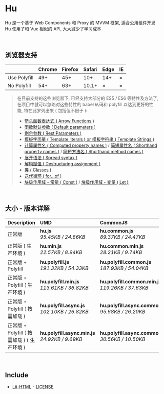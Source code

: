 # Hu
Hu 是一个基于 Web Components 和 Proxy 的 MVVM 框架, 适合公用组件开发<br>
Hu 使用了和 Vue 相似的 API, 大大减少了学习成本

<br>

## 浏览器支持

|              | Chrome | Firefox | Safari | Edge | IE |
| :-           | :-     | :-      | :-     | :-   | :- |
| Use Polyfill | 49+    | 45+     | 10+    | 14+  | ×  |
| No Polyfill  | 54+    | 63+     | 10.1+  | ×    | ×  |

> 在目前支持的这些浏览器下, 已经支持大部分的 ES5 / ES6 等特性及方法了,<br>
> 在项目中就可以忽略对这些特性的 babel 转码和 polyfill 以达到更好的性能, 特在此罗列出来 ( 包括但不限于 ): <br>
  > - [箭头函数表达式 ( Arrow Functions )](https://developer.mozilla.org/zh-CN/docs/Web/JavaScript/Reference/Functions/Arrow_functions)
  > - [函数默认参数 ( Default parameters )](https://developer.mozilla.org/zh-CN/docs/Web/JavaScript/Reference/Functions/Default_parameters)
  > - [剩余参数 ( Rest Parameters )](https://developer.mozilla.org/zh-CN/docs/Web/JavaScript/Reference/Functions/Rest_parameters)
  > - [模板字面量 ( Template literals ) or 模板字符串 ( Template Strings )](https://developer.mozilla.org/zh-CN/docs/Web/JavaScript/Reference/template_strings)
  > - [计算属性名 ( Computed property names )](https://developer.mozilla.org/zh-CN/docs/Web/JavaScript/Reference/Operators/Object_initializer#计算属性名) / [简短属性名 ( Shorthand property names )](https://developer.mozilla.org/zh-CN/docs/Web/JavaScript/Reference/Operators/Object_initializer#属性定义) / [简短方法名 ( Shorthand method names )](https://developer.mozilla.org/zh-CN/docs/Web/JavaScript/Reference/Operators/Object_initializer#方法定义)
  > - [展开语法 ( Spread syntax )](https://developer.mozilla.org/zh-CN/docs/Web/JavaScript/Reference/Operators/Spread_syntax)
  > - [解构赋值 ( Destructuring assignment )](https://developer.mozilla.org/zh-CN/docs/Web/JavaScript/Reference/Operators/Destructuring_assignment)
  > - [类 ( Classes )](https://developer.mozilla.org/zh-CN/docs/Web/JavaScript/Reference/Classes)
  > - [迭代循环 ( for...of )](https://developer.mozilla.org/zh-CN/docs/Web/JavaScript/Reference/Statements/for...of)
  > - [块级作用域 - 常量 ( Const )](https://developer.mozilla.org/zh-CN/docs/Web/JavaScript/Reference/Statements/const) / [块级作用域 - 变量 ( Let )](https://developer.mozilla.org/zh-CN/docs/Web/JavaScript/Reference/Statements/let)

<br>

## 大小 - 版本详解
| Description | UMD | CommonJS | ES Module |
| :- | :- | :- | :- |
| 正常版 | **hu.js**<br>*95.45KB / 24.86KB* | **hu.common.js**<br>*89.37KB / 24.47KB* | **hu.esm.js**<br>*89.36KB / 24.46KB* |
| 正常版 ( 生产环境 ) | **hu.min.js**<br>*22.57KB / 8.94KB* | **hu.common.min.js**<br>*28.21KB / 9.74KB* | **hu.esm.min.js**<br>*22.40KB / 8.87KB* |
| 正常版 + Polyfill | **hu.polyfill.js**<br>*191.32KB / 54.33KB* | **hu.polyfill.common.js**<br>*187.93KB / 54.04KB* | **hu.polyfill.esm.js**<br>*187.91KB / 54.03KB* |
| 正常版 + Polyfill ( 生产环境 ) | **hu.polyfill.min.js**<br>*113.61KB / 36.82KB* | **hu.polyfill.common.min.js**<br>*119.26KB / 37.63KB* | **hu.polyfill.esm.min.js**<br>*113.45KB / 36.75KB* |
| 正常版 + Polyfill ( 按需加载 ) | **hu.polyfill.async.js**<br>*102.10KB / 26.82KB* | **hu.polyfill.async.common.js**<br>*95.68KB / 26.20KB* | **hu.polyfill.async.esm.js**<br>*95.66KB / 26.19KB* |
| 正常版 + Polyfill ( 按需加载 ) ( 生产环境 ) | **hu.polyfill.async.min.js**<br>*24.92KB / 9.69KB* | **hu.polyfill.async.common.min.js**<br>*30.56KB / 10.50KB* | **hu.polyfill.async.esm.min.js**<br>*24.75KB / 9.61KB* |

<br>

## Include
  - [Lit-HTML](https://github.com/Polymer/lit-html) \- [LICENSE](https://github.com/Polymer/lit-html/blob/master/LICENSE)